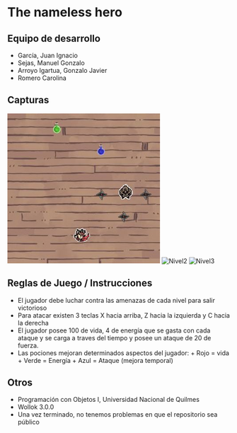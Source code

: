 ﻿# The nameless hero

## Equipo de desarrollo

- García, Juan Ignacio
- Sejas, Manuel Gonzalo
- Arroyo Igartua, Gonzalo Javier
- Romero Carolina

## Capturas
![Nivel1](https://github.com/obj1unq/2021s2---tp-juego-grupo-4/blob/master/assets/Nivel%201.JPG)
![Nivel2](file:///C:/Users/Admin/git/2021s2---tp-juego-grupo-4/assets/nivel2.JPG)
![Nivel3](file:///C:/Users/Admin/git/2021s2---tp-juego-grupo-4/assets/Nivel3.JPG)

## Reglas de Juego / Instrucciones

- El jugador debe luchar contra las amenazas de cada nivel para salir       victorioso
- Para atacar existen 3 teclas X hacia arriba, Z hacia la izquierda y 
  C hacia la derecha
- El jugador posee 100 de vida, 4 de energía que se gasta con cada ataque
  y se carga a traves del tiempo y posee un ataque de 20 de fuerza.
- Las pociones mejoran determinados aspectos del jugador:
		+ Rojo   = vida
		+ Verde  = Energía
		+ Azul   = Ataque (mejora temporal)

## Otros

- Programación con Objetos I, Universidad Nacional de Quilmes
- Wollok 3.0.0
- Una vez terminado, no tenemos problemas en que el repositorio sea público

